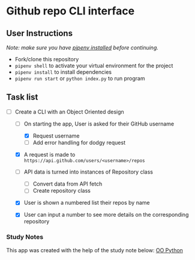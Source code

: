 # Github repo CLI interface

## User Instructions

_Note: make sure you have [pipenv installed](https://github.com/getfutureproof/fp_guides_wiki/wiki/Virtual-Environment) before continuing._

- Fork/clone this repository
- `pipenv shell` to activate your virtual environment for the project
- `pipenv install` to install dependencies
- `pipenv run start` or `python index.py` to run program

## Task list

- [ ] Create a CLI with an Object Oriented design
  - [ ] On starting the app, User is asked for their GitHub username
    - [x] Request username
    - [ ] Add error handling for dodgy request
  - [x] A request is made to `https://api.github.com/users/<username>/repos`
  - [ ] API data is turned into instances of Repository class
    - [ ] Convert data from API fetch
    - [ ] Create repository class
  - [x] User is shown a numbered list their repos by name
  - [x] User can input a number to see more details on the corresponding repository


### Study Notes

This app was created with the help of the study note below:
[OO Python](https://github.com/getfutureproof/fp_guides_wiki/wiki/OO-Python)